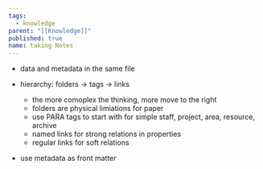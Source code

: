 ```yaml
---
tags:
  - knowledge
parent: "[[Knowledge]]"
published: true
name: taking Notes
---
```

- data and metadata in the same file

- hierarchy: folders -> tags -> links 
	- the more comoplex the thinking, more move to the right
	- folders are physical limiations for paper
	- use PARA tags to start with for simple staff, project, area, resource, archive
	- named links for strong relations in properties
	- regular links for soft relations

- use metadata as front matter